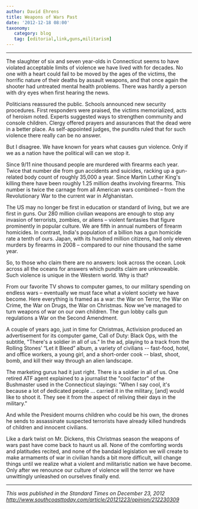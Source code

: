 ```yaml
---
author: David Ehrens
title: Weapons of Wars Past
date: '2012-12-18 08:00'
taxonomy:
   category: blog
   tag: [editorial,link,guns,militarism]
---
```

---

The slaughter of six and seven year-olds in Connecticut seems to have violated acceptable limits of violence we have lived with for decades. No one with a heart could fail to be moved by the ages of the victims, the horrific nature of their deaths by assault weapons, and that once again the shooter had untreated mental health problems. There was hardly a person with dry eyes when first hearing the news.

Politicians reassured the public. Schools announced new security procedures. First responders were praised, the victims memorialized, acts of heroism noted. Experts suggested ways to strengthen community and console children. Clergy offered prayers and assurances that the dead were in a better place. As self-appointed judges, the pundits ruled that for such violence there really can be no answer.

But I disagree. We have known for years what causes gun violence. Only if we as a nation have the political will can we stop it.

Since 9/11 nine thousand people are murdered with firearms each year. Twice that number die from gun accidents and suicides, racking up a gun-related body count of roughly 35,000 a year. Since Martin Luther King's killing there have been roughly 1.25 million deaths involving firearms. This number is twice the carnage from all American wars combined – from the Revolutionary War to the current war in Afghanistan.

The US may no longer be first in education or standard of living, but we are first in guns. Our 280 million civilian weapons are enough to stop any invasion of terrorists, zombies, or aliens – violent fantasies that figure prominently in popular culture. We are fifth in annual numbers of firearm homicides. In contrast, India's population of a billion has a gun homicide rate a tenth of ours. Japan, with its hundred million citizens, had only eleven murders by firearms in 2008 – compared to our nine thousand the same year.

So, to those who claim there are no answers: look across the ocean. Look across all the oceans for answers which pundits claim are unknowable. Such violence is unique in the Western world. Why is that?

From our favorite TV shows to computer games, to our military spending on endless wars – eventually we must face what a violent society we have become. Here everything is framed as a war: the War on Terror, the War on Crime, the War on Drugs, the War on Christmas. Now we've managed to turn weapons of war on our own children. The gun lobby calls gun regulations a War on the Second Amendment.

A couple of years ago, just in time for Christmas, Activision produced an advertisement for its computer game, Call of Duty: Black Ops, with the subtitle, "There's a soldier in all of us." In the ad, playing to a track from the Rolling Stones’ “Let it Bleed” album, a variety of civilians -- fast-food, hotel, and office workers, a young girl, and a short-order cook -- blast, shoot, bomb, and kill their way through an alien landscape.

The marketing gurus had it just right. There is a soldier in all of us. One retired ATF agent explained to a journalist the "cool factor" of the Bushmaster used in the Connecticut slayings: "When I say cool, it's because a lot of dedicated people ... carried it in the military, \[and\] would like to shoot it. They see it from the aspect of reliving their days in the military."

And while the President mourns children who could be his own, the drones he sends to assassinate suspected terrorists have already killed hundreds of children and innocent civilians.

Like a dark twist on Mr. Dickens, this Christmas season the weapons of wars past have come back to haunt us all. None of the comforting words and platitudes recited, and none of the bandaid legislation we will create to make armaments of war in civilian hands a bit more difficult, will change things until we realize what a violent and militaristic nation we have become. Only after we renounce our culture of violence will the terror we have unwittingly unleashed on ourselves finally end.

-----

*This was published in the Standard Times on December 23, 2012*<br>
*<http://www.southcoasttoday.com/article/20121223/opinion/212230309>*

